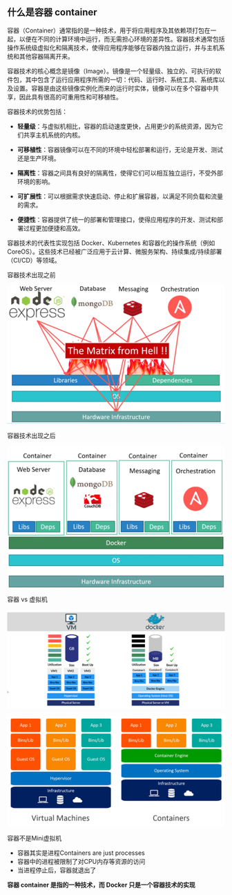 ## 什么是容器 container
容器（Container）通常指的是一种技术，用于将应用程序及其依赖项打包在一起，以便在不同的计算环境中运行，而无需担心环境的差异性。容器技术通常包括操作系统级虚拟化和隔离技术，使得应用程序能够在容器内独立运行，并与主机系统和其他容器隔离开来。

容器技术的核心概念是镜像（Image）。镜像是一个轻量级、独立的、可执行的软件包，其中包含了运行应用程序所需的一切：代码、运行时、系统工具、系统库以及设置。容器是由这些镜像实例化而来的运行时实体，镜像可以在多个容器中共享，因此具有很高的可重用性和可移植性。

容器技术的优势包括：
- **轻量级**：与虚拟机相比，容器的启动速度更快，占用更少的系统资源，因为它们共享主机系统的内核。

- **可移植性**：容器镜像可以在不同的环境中轻松部署和运行，无论是开发、测试还是生产环境。

- **隔离性**：容器之间具有良好的隔离性，使得它们可以相互独立运行，不受外部环境的影响。

- **可扩展性**：可以根据需求快速启动、停止和扩展容器，以满足不同负载和流量的需求。

- **便捷性**：容器提供了统一的部署和管理接口，使得应用程序的开发、测试和部署过程更加便捷和高效。

容器技术的代表性实现包括 Docker、Kubernetes 和容器化的操作系统（例如 CoreOS）。这些技术已经被广泛应用于云计算、微服务架构、持续集成/持续部署（CI/CD）等领域。


容器技术出现之前

![](img/why_container_1.webp)

容器技术出现之后

![](img/why_container_2.webp)

容器 vs 虚拟机

![](img/container_vs_vm.webp)

![](img/containers-vs-virtual-machines.jpg)


容器不是Mini虚拟机
- 容器其实是进程Containers are just processes
- 容器中的进程被限制了对CPU内存等资源的访问
- 当进程停止后，容器就退出了

**容器 container 是指的一种技术，而 Docker 只是一个容器技术的实现**